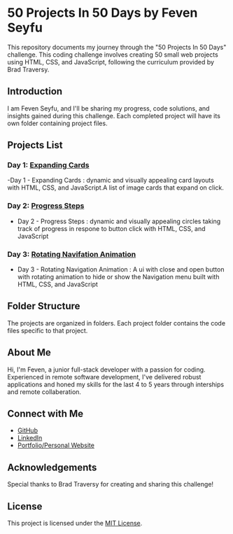 # 50 Projects In 50 Days by Feven Seyfu

This repository documents my journey through the "50 Projects In 50 Days" challenge. This coding challenge involves creating 50 small web projects using HTML, CSS, and JavaScript, following the curriculum provided by Brad Traversy.

## Introduction

I am Feven Seyfu, and I'll be sharing my progress, code solutions, and insights gained during this challenge. Each completed project will have its own folder containing project files.

## Projects List

### Day 1: [Expanding Cards](https://github.com/FevenSeyfu/50-projects-50-day-Feven)
-Day 1 - Expanding Cards : dynamic and visually appealing card layouts with HTML, CSS, and JavaScript.A list of image cards that expand on click.
### Day 2: [Progress Steps](https://github.com/FevenSeyfu/50-projects-50-day-Feven/progress-steps)
- Day 2 - Progress Steps : dynamic and visually appealing circles taking track of progress in respone to button click with HTML, CSS, and JavaScript
### Day 3: [Rotating Navifation Animation](https://github.com/FevenSeyfu/50-projects-50-day-Feven/rotating-navigation-animation)
- Day 3 - Rotating Navigation Animation :  A ui with close and open button with rotating animation to hide or show the Navigation menu built with HTML, CSS, and JavaScript

## Folder Structure

The projects are organized in folders. Each project folder contains the code files specific to that project.

## About Me

Hi, I'm Feven, a junior full-stack developer with a passion for coding. Experienced in remote software development, I've delivered robust applications and honed my skills for the last 4 to 5 years through interships and remote collaberation. 

## Connect with Me

- [GitHub](https://github.com/FevenSeyfu)
- [LinkedIn](https://www.linkedin.com/in/fevenseyfu/)
- [Portfolio/Personal Website](https://fevenseyfu.github.io/Feven-portfolio-v1/)

## Acknowledgements

Special thanks to Brad Traversy for creating and sharing this challenge!

## License

This project is licensed under the [MIT License](LICENSE).

